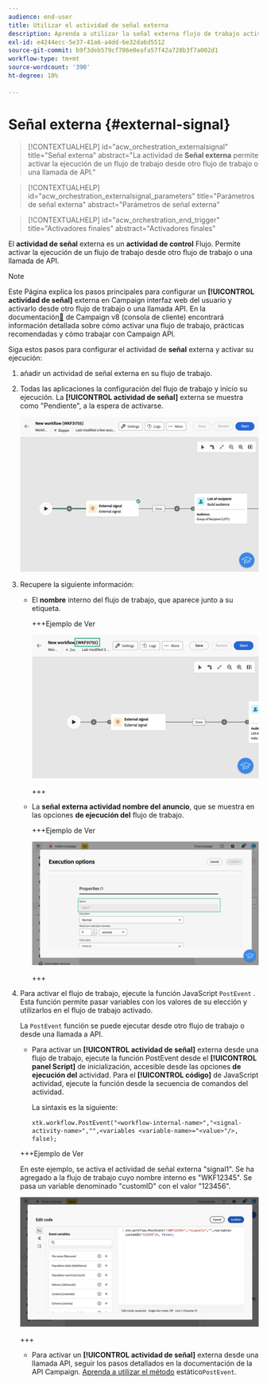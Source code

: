 ```yaml
---
audience: end-user
title: Utilizar el actividad de señal externa
description: Aprenda a utilizar la señal externa flujo de trabajo actividad
exl-id: e4244ecc-5e37-41a6-a4dd-6e32da6d5512
source-git-commit: b9f3deb579cf786e0eafa57f42a728b3f7a002d1
workflow-type: tm+mt
source-wordcount: '390'
ht-degree: 10%

---
```


# Señal externa {#external-signal}

<!--External Signal End-->

>[!CONTEXTUALHELP]
>id="acw_orchestration_externalsignal"
>title="Señal externa"
>abstract="La actividad de **Señal externa** permite activar la ejecución de un flujo de trabajo desde otro flujo de trabajo o una llamada de API."

>[!CONTEXTUALHELP]
>id="acw_orchestration_externalsignal_parameters"
>title="Parámetros de señal externa"
>abstract="Parámetros de señal externa"

>[!CONTEXTUALHELP]
>id="acw_orchestration_end_trigger"
>title="Activadores finales"
>abstract="Activadores finales"

El **actividad de señal** externa es un **actividad de control** Flujo. Permite activar la ejecución de un flujo de trabajo desde otro flujo de trabajo o una llamada de API.

>[!NOTE]
>
>Este Página explica los pasos principales para configurar un **[!UICONTROL actividad de señal]** externa en Campaign interfaz web del usuario y activarlo desde otro flujo de trabajo o una llamada API. En la documentación[&#128279;](https://experienceleague.adobe.com/es/docs/campaign/automation/workflows/advanced-management/javascript-in-workflows#trigger-example) de Campaign v8 (consola de cliente) encontrará información detallada sobre cómo activar una flujo de trabajo, prácticas recomendadas y cómo trabajar con Campaign API.

Siga estos pasos para configurar el actividad de **señal** externa y activar su ejecución:

1. añadir un actividad de señal **&#x200B;**&#x200B;externa en su flujo de trabajo.

1. Todas las aplicaciones la configuración del flujo de trabajo y inicio su ejecución. La **[!UICONTROL actividad de señal]** externa se muestra como &quot;Pendiente&quot;, a la espera de activarse.

   ![El captura de pantalla muestra el actividad de señal externa en estado pendiente.](../assets/external-signal-pending.png)

1. Recupere la siguiente información:

   * El **nombre** interno del flujo de trabajo, que aparece junto a su etiqueta.

     +++Ejemplo de Ver 

     ![El captura de pantalla muestra el nombre interno del flujo de trabajo junto a su etiqueta.](../assets/external-signal-workflow-name.png)

     +++

   * La **señal externa actividad nombre del anuncio**, que se muestra en las opciones **de ejecución del** flujo de trabajo.

     +++Ejemplo de Ver 

     ![El captura de pantalla muestra el nombre del actividad de señal externa en las opciones de ejecución.](../assets/external-signal-name.png)

     +++

1. Para activar el flujo de trabajo, ejecute la función JavaScript `PostEvent` . Esta función permite pasar variables con los valores de su elección y utilizarlos en el flujo de trabajo activado.

   La `PostEvent` función se puede ejecutar desde otro flujo de trabajo o desde una llamada a API.

   * Para activar un **[!UICONTROL actividad de señal]** externa desde una flujo de trabajo, ejecute la función PostEvent desde el **[!UICONTROL panel Script]** de inicialización, accesible desde las opciones **de ejecución del** actividad. Para el **[!UICONTROL código]** de JavaScript actividad, ejecute la función desde la secuencia de comandos del actividad.

     La sintaxis es la siguiente:

     ```
     xtk.workflow.PostEvent("<workflow-internal-name>","<signal-activity-name>","",<variables <variable-name>="<value>"/>, false);
     ```

   +++Ejemplo de Ver 

   En este ejemplo, se activa el actividad de señal externa &quot;signal1&quot;. Se ha agregado a la flujo de trabajo cuyo nombre interno es &quot;WKF12345&quot;. Se pasa un variable denominado &quot;customID&quot; con el valor &quot;123456&quot;.

   ![El captura de pantalla muestra un ejemplo de cómo activar el actividad de señal externa mediante la función PostEvent.](../assets/external-signal-sample.png)

   +++

   * Para activar un **[!UICONTROL actividad de señal]** externa desde una llamada API, seguir los pasos detallados en la documentación de la API Campaign. [Aprenda a utilizar el método](https://experienceleague.adobe.com/developer/campaign-api/api/sm-workflow-PostEvent.html?lang=es) estático`PostEvent`.